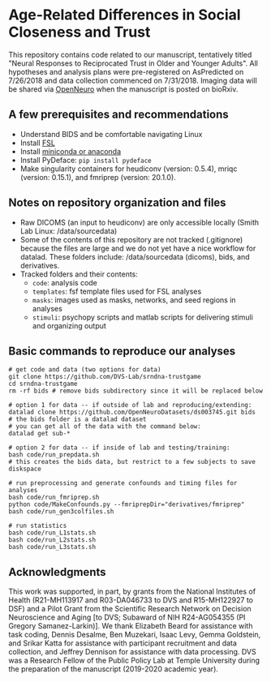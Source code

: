 # Age-Related Differences in Social Closeness and Trust
This repository contains code related to our manuscript, tentatively titled "Neural Responses to Reciprocated Trust in Older and Younger Adults". All hypotheses and analysis plans were pre-registered on AsPredicted on 7/26/2018 and data collection commenced on 7/31/2018. Imaging data will be shared via [OpenNeuro][openneuro] when the manuscript is posted on bioRxiv.


## A few prerequisites and recommendations
- Understand BIDS and be comfortable navigating Linux
- Install [FSL](https://fsl.fmrib.ox.ac.uk/fsl/fslwiki/FslInstallation)
- Install [miniconda or anaconda](https://stackoverflow.com/questions/45421163/anaconda-vs-miniconda)
- Install PyDeface: `pip install pydeface`
- Make singularity containers for heudiconv (version: 0.5.4), mriqc (version: 0.15.1), and fmriprep (version: 20.1.0).


## Notes on repository organization and files
- Raw DICOMS (an input to heudiconv) are only accessible locally (Smith Lab Linux: /data/sourcedata)
- Some of the contents of this repository are not tracked (.gitignore) because the files are large and we do not yet have a nice workflow for datalad. These folders include: /data/sourcedata (dicoms), bids, and derivatives.
- Tracked folders and their contents:
  - `code`: analysis code
  - `templates`: fsf template files used for FSL analyses
  - `masks`: images used as masks, networks, and seed regions in analyses
  - `stimuli`: psychopy scripts and matlab scripts for delivering stimuli and organizing output


## Basic commands to reproduce our analyses
```
# get code and data (two options for data)
git clone https://github.com/DVS-Lab/srndna-trustgame
cd srndna-trustgame
rm -rf bids # remove bids subdirectory since it will be replaced below

# option 1 for data -- if outside of lab and reproducing/extending:
datalad clone https://github.com/OpenNeuroDatasets/ds003745.git bids
# the bids folder is a datalad dataset
# you can get all of the data with the command below:
datalad get sub-*

# option 2 for data -- if inside of lab and testing/training:
bash code/run_prepdata.sh
# this creates the bids data, but restrict to a few subjects to save diskspace

# run preprocessing and generate confounds and timing files for analyses
bash code/run_fmriprep.sh
python code/MakeConfounds.py --fmriprepDir="derivatives/fmriprep"
bash code/run_gen3colfiles.sh

# run statistics
bash code/run_L1stats.sh
bash code/run_L2stats.sh
bash code/run_L3stats.sh
```


## Acknowledgments
This work was supported, in part, by grants from the National Institutes of Health (R21-MH113917 and R03-DA046733 to DVS and R15-MH122927 to DSF) and a Pilot Grant from the Scientific Research Network on Decision Neuroscience and Aging [to DVS; Subaward of NIH R24-AG054355 (PI Gregory Samanez-Larkin)]. We thank Elizabeth Beard for assistance with task coding, Dennis Desalme, Ben Muzekari, Isaac Levy, Gemma Goldstein, and Srikar Katta for assistance with participant recruitment and data collection, and Jeffrey Dennison for assistance with data processing. DVS was a Research Fellow of the Public Policy Lab at Temple University during the preparation of the manuscript (2019-2020 academic year).

[openneuro]: https://openneuro.org/
